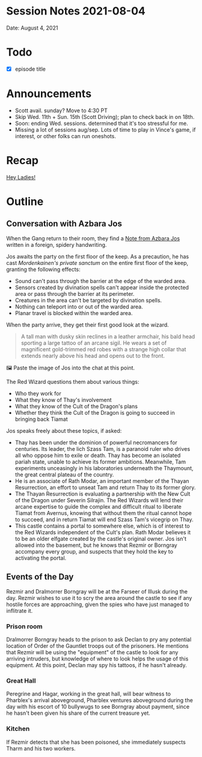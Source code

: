 # Session Notes 2021-08-04

Date: August 4, 2021

# Todo

- [x]  episode title

# Announcements

- Scott avail. sunday? Move to 4:30 PT
- Skip Wed. 11th +  Sun. 15th (Scott Driving); plan to check back in on 18th.
- Soon: ending Wed. sessions. determined that it's too stressful for me.
- Missing a lot of sessions aug/sep. Lots of time to play in Vince's game, if interest, or other folks can run oneshots.

# Recap

[Hey Ladies!](../Adventure%20Log/Hey%20Ladies!.md) 

# Outline

## Conversation with Azbara Jos

When the Gang return to their room, they find a [Note from Azbara Jos](../Handouts/%E2%9C%89%EF%B8%8F%20Note%20from%20Azbara%20Jos.md) written in a foreign, spidery handwriting.

Jos awaits the party on the first floor of the keep. As a precaution, he has cast *Mordenkainen's private sanctum* on the entire first floor of the keep, granting the following effects:

- Sound can't pass through the barrier at the edge of the warded area.
- Sensors created by divination spells can't appear inside the protected area or pass through the barrier at its perimeter.
- Creatures in the area can't be targeted by divination spells.
- Nothing can teleport into or out of the warded area.
- Planar travel is blocked within the warded area.

When the party arrive, they get their first good look at the wizard.

> A tall man with dusky skin reclines in a leather armchair, his bald head sporting a large tattoo of an arcane sigil. He wears a set of magnificent gold-trimmed red robes with a strange high collar that extends nearly above his head and opens out to the front.
> 

<aside>
🖼️ Paste the image of Jos into the chat at this point.

</aside>

The Red Wizard questions them about various things:

- Who they work for
- What they know of Thay's involvement
- What they know of the Cult of the Dragon's plans
- Whether they think the Cult of the Dragon is going to succeed in bringing back Tiamat

Jos speaks freely about these topics, if asked:

- Thay has been under the dominion of powerful necromancers for centuries. Its leader, the lich Szass Tam, is a paranoid ruler who drives all who oppose him to exile or death. Thay has become an isolated pariah state, unable to achieve its former ambitions. Meanwhile, Tam experiments unceasingly in his laboratories underneath the Thaymount, the great central plateau of the country.
- He is an associate of Rath Modar, an important member of the Thayan Resurrection, an effort to unseat Tam and return Thay to its former glory.
- The Thayan Resurrection is evaluating a partnership with the New Cult of the Dragon under Severin Silrajin. The Red Wizards will lend their arcane expertise to guide the complex and difficult ritual to liberate Tiamat from Avernus, knowing that without them the ritual cannot hope to succeed, and in return Tiamat will end Szass Tam's vicegrip on Thay.
- This castle contains a portal to somewhere else, which is of interest to the Red Wizards independent of the Cult's plan. Rath Modar believes it to be an older elfgate created by the castle's original owner. Jos isn't allowed into the basement, but he knows that Rezmir or Borngray accompany every group, and suspects that they hold the key to activating the portal.

## Events of the Day

Rezmir and Dralmorrer Borngray will be at the Farseer of Illusk during the day. Rezmir wishes to use it to scry the area around the castle to see if any hostile forces are approaching, given the spies who have just managed to inflitrate it.

### Prison room

Dralmorrer Borngray heads to the prison to ask Declan to pry any potential location of Order of the Gauntlet troops out of the prisoners. He mentions that Rezmir will be using the "equipment" of the castle to look for any arriving intruders, but knowledge of where to look helps the usage of this equipment. At this point, Declan may spy his tattoos, if he hasn't already.

### Great Hall

Peregrine and Hagar, working in the great hall, will bear witness to Pharblex's arrival aboveground, Pharblex ventures aboveground during the day with his escort of 10 bullywugs to see Borngray about payment, since he hasn't been given his share of the current treasure yet. 

### Kitchen

If Rezmir detects that she has been poisoned, she immediately suspects Tharm and his two workers.